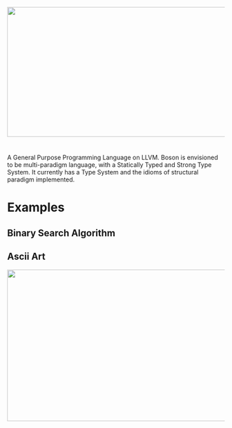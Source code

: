 <p align="center">
  <img  height="300" width="700" src="https://github.com/JagratPatkar/Boson/blob/main/img/Boson%20Logo.svg"/>
</p>



#
A General Purpose Programming Language on LLVM. Boson is envisioned to be multi-paradigm
language, with a Statically Typed and Strong Type System. It currently has a Type System 
and the idioms of structural paradigm implemented.



# Examples 



## Binary Search Algorithm




## Ascii Art

<p align="center">
  <img  height="350" width="750" src="https://github.com/JagratPatkar/Boson/blob/main/img/asciiart.png"/>
</p>
